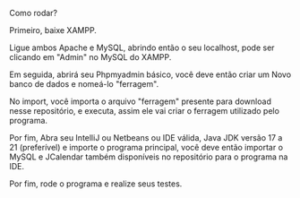 Como rodar?

Primeiro, baixe XAMPP.

Ligue ambos Apache e MySQL, abrindo então o seu localhost, pode ser clicando em "Admin" no MySQL do XAMPP.

Em seguida, abrirá seu Phpmyadmin básico, você deve então criar um Novo banco de dados e nomeá-lo "ferragem".

No import, você importa o arquivo "ferragem" presente para download nesse repositório, e executa, assim ele vai criar o ferragem utilizado pelo programa.

Por fim, Abra seu IntelliJ ou Netbeans ou IDE válida, Java JDK versão 17 a 21 (preferível) e importe o programa principal, você deve então importar o MySQL e JCalendar também disponíveis no repositório para o programa na IDE.

Por fim, rode o programa e realize seus testes.
